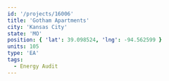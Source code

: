 ```yaml
---
id: '/projects/16006'
title: 'Gotham Apartments'
city: 'Kansas City'
state: 'MO'
position: { 'lat': 39.098524, 'lng': -94.562599 }
units: 105
type: 'EA'
tags:
  - Energy Audit
---
```

